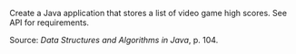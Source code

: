 Create a Java application that stores a list of video game high scores. See API for requirements.

Source: <cite>Data Structures and Algorithms in Java</cite>, p. 104.
